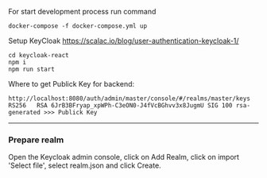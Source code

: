 For start development process run command

```
docker-compose -f docker-compose.yml up
```

Setup KeyCloak
https://scalac.io/blog/user-authentication-keycloak-1/

```
cd keycloak-react
npm i
npm run start
```

Where to get Publick Key for backend:

```
http://localhost:8080/auth/admin/master/console/#/realms/master/keys
RS256	RSA	6JrB3BFryap_xpWPh-C3eON0-J4fVcBGhvv3x8JugmU	SIG	100	rsa-generated >>> Publick Key
```

---

### Prepare realm

Open the Keycloak admin console, click on Add Realm, click on import 'Select file',
select realm.json and click Create.
